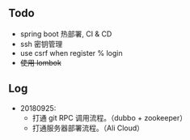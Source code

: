 ## Todo

- spring boot 热部署, CI & CD
- ssh 密钥管理
- use csrf when register % login
- ~~使用 lombok~~

## Log

- 20180925: 
    - 打通 git RPC 调用流程。（dubbo + zookeeper）
    - 打通服务器部署流程。（Ali Cloud）

